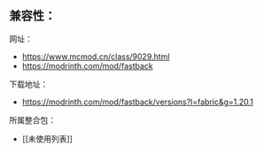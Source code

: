 兼容性：
- 

网址：
- https://www.mcmod.cn/class/9029.html
- https://modrinth.com/mod/fastback

下载地址：
- https://modrinth.com/mod/fastback/versions?l=fabric&g=1.20.1

所属整合包：
- [[未使用列表]]